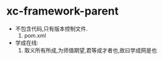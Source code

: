 # xc-framework-parent

 * 不包含代码,只有版本控制文件.
    1. pom.xml
 * 学成在线:
    1. 取义所有所成,为师值期望,君等成才者也,故曰学成网是也